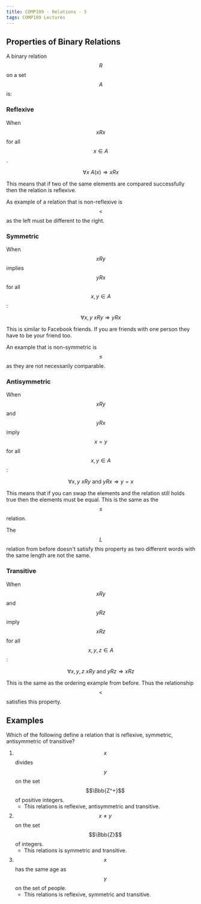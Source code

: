 ```yaml
---
title: COMP109 - Relations - 5
tags: COMP109 Lectures
---
```

## Properties of Binary Relations
A binary relation $$R$$ on a set $$A$$ is:

### Reflexive 
When $$xRx$$ for all $$x\in A$$.

$$\forall x\ A(x)\Rightarrow xRx$$

This means that if two of the same elements are compared successfully then the relation is reflexive.

As example of a relation that is non-reflexive is $$<$$ as the left must be different to the right.

### Symmetric
When $$xRy$$ implies $$yRx$$ for all $$x,y\in A$$:

$$\forall x,y\ xRy\Rightarrow yRx$$

This is similar to Facebook friends. If you are friends with one person they have to be your friend too.

An example that is non-symmetric is $$\leq$$ as they are not necessarily comparable.

### Antisymmetric
When $$xRy$$ and $$yRx$$ imply $$x=y$$ for all $$x,y\in A$$:

$$\forall x,y\ xRy\text{ and } yRx\Rightarrow y = x$$

This means that if you can swap the elements and the relation still holds true then the elements must be equal. This is the same as the $$\leq$$ relation.

The $$L$$ relation from before doesn't satisfy this property as two different words with the same length are not the same.

### Transitive
When $$xRy$$ and $$yRz$$ imply $$xRz$$ for all $$x,y,z\in A$$:

$$\forall x,y,z\ xRy\text{ and }yRz\Rightarrow xRz$$

This is the same as the ordering example from before. Thus the relationship $$<$$ satisfies this property.

## Examples
Which of the following define a relation that is reflexive, symmetric, antisymmetric of transitive?

1. $$x$$ divides $$y$$ on the set $$\Bbb{Z^+}$$ of positive integers.
	* This relations is reflexive, antisymmetric and transitive.
1. $$x\neq y$$ on the set $$\Bbb{Z}$$ of integers.
	* This relations is symmetric and transitive.
1. $$x$$ has the same age as $$y$$ on the set of people.
	* This relations is reflexive, symmetric and transitive.